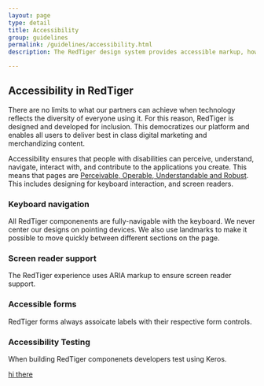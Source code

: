 ```yaml
---
layout: page
type: detail
title: Accessibility
group: guidelines
permalink: /guidelines/accessibility.html
description: The RedTiger design system provides accessible markup, however it is essential that you implement all accessibility recommendations including keyboard management and ARIA roles and properties.

---
```


## Accessibility in RedTiger
There are no limits to what our partners can achieve when technology reflects the diversity of everyone using it. For this reason, RedTiger is designed and developed for inclusion.  This democratizes our platform and enables all users to deliver best in class digital marketing and merchandizing content. 

Accessibility ensures that people with disabilities can perceive, understand, navigate, interact with, and contribute to the applications you create. This means that pages are [Perceivable, Operable, Understandable and Robust](https://www.w3.org/TR/WCAG20/). This includes designing for keyboard interaction, and screen readers. 

### Keyboard navigation
All RedTiger componenents are fully-navigable with the keyboard. We never center our designs on pointing devices. We also use landmarks to make it possible to move quickly between different sections on the page.

### Screen reader support
The RedTiger experience uses ARIA markup to ensure screen reader support.

### Accessible forms
RedTiger forms always assoicate labels with their respective form controls. 

### Accessibility Testing
When building RedTiger componenets developers test using Keros.

[hi there](http://microsoft.com.com)
